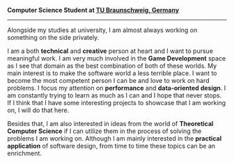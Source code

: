 **Computer Science Student at [TU Braunschweig, Germany](https://www.tu-braunschweig.de/)**
___

Alongside my studies at university, I am almost always working on something on the side privately.

I am a both **technical** and **creative** person at heart and I want to pursue meaningful work. I am very much involved in the **Game Development** space as I see that domain as the best combination of both of these worlds.
My main interest is to make the software world a less terrible place. I want to become the most competent person I can be and love to work on hard problems. I focus my attention on **performance** and **data-oriented design**. I am constantly trying to learn as much as I can and I hope that never stops. If I think that I have some interesting projects to showcase that I am working on, I will do that here.

Besides that, I am also interested in ideas from the world of **Theoretical Computer Science** if I can utilize them in the process of solving the problems I am working on. Although I am mainly interested in the **practical application** of software design, from time to time these topics can be an enrichment.
